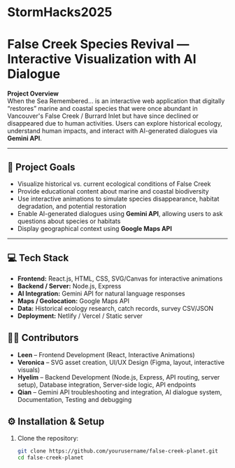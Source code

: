 # StormHacks2025

# False Creek Species Revival — Interactive Visualization with AI Dialogue

**Project Overview**  
When the Sea Remembered... is an interactive web application that digitally “restores” marine and coastal species that were once abundant in Vancouver's False Creek / Burrard Inlet but have since declined or disappeared due to human activities. Users can explore historical ecology, understand human impacts, and interact with AI-generated dialogues via **Gemini API**.

---

## 🌿 Project Goals
- Visualize historical vs. current ecological conditions of False Creek  
- Provide educational content about marine and coastal biodiversity  
- Use interactive animations to simulate species disappearance, habitat degradation, and potential restoration  
- Enable AI-generated dialogues using **Gemini API**, allowing users to ask questions about species or habitats  
- Display geographical context using **Google Maps API**   

---

## 💻 Tech Stack
- **Frontend:** React.js, HTML, CSS, SVG/Canvas for interactive animations  
- **Backend / Server:** Node.js, Express  
- **AI Integration:** Gemini API for natural language responses  
- **Maps / Geolocation:** Google Maps API  
- **Data:** Historical ecology research, catch records, survey CSV/JSON  
- **Deployment:** Netlify / Vercel / Static server  

 
## 👩‍💻 Contributors

- **Leen** – Frontend Development (React, Interactive Animations)
- **Veronica** – SVG asset creation, UI/UX Design (Figma, layout, interactive visuals)
- **Hyelim** – Backend Development (Node.js, Express, API routing, server setup), Database integration, Server-side logic, API endpoints   
- **Qian** – Gemini API troubleshooting and integration, AI dialogue system, Documentation, Testing and debugging  


## ⚙️ Installation & Setup

1. Clone the repository:
   ```bash
   git clone https://github.com/yourusername/false-creek-planet.git
   cd false-creek-planet

